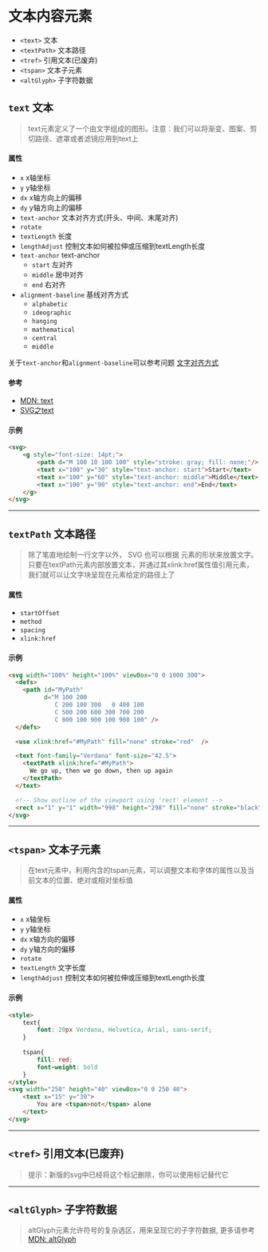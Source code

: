 # 文本内容元素
- `<text>` 文本
- `<textPath>` 文本路径
- `<tref>` 引用文本(已废弃)
- `<tspan>` 文本子元素
- `<altGlyph>` 子字符数据


## `text` 文本
>text元素定义了一个由文字组成的图形。注意：我们可以将渐变、图案、剪切路径、遮罩或者滤镜应用到text上

#### 属性
- `x` x轴坐标
- `y` y轴坐标
- `dx` x轴方向上的偏移
- `dy` y轴方向上的偏移
- `text-anchor` 文本对齐方式(开头、中间、末尾对齐)
- `rotate` 
- `textLength` 长度
- `lengthAdjust` 控制文本如何被拉伸或压缩到textLength长度
- `text-anchor` text-anchor
  -  `start` 左对齐
  - `middle` 居中对齐
  - `end` 右对齐
- `alignment-baseline` 基线对齐方式
    - `alphabetic`
    - `ideographic`
    - `hanging`
    - `mathematical`
    - `central`
    - `middle`   
     
     
<p class="tip">
   关于<code>text-anchor</code>和<code>alignment-baseline</code>可以参考问题 <a href="#/questions/text-align">文字对齐方式</a>
</p>   

#### 参考
- [MDN: text](https://developer.mozilla.org/zh-CN/docs/Web/SVG/Element/text)
- [SVG之text](https://segmentfault.com/a/1190000009293590)

#### 示例
````html
<svg>
    <g style="font-size: 14pt;">
        <path d="M 100 10 100 100" style="stroke: gray; fill: none;"/>
        <text x="100" y="30" style="text-anchor: start">Start</text>
        <text x="100" y="60" style="text-anchor: middle">Middle</text>
        <text x="100" y="90" style="text-anchor: end">End</text>
    </g>
</svg>
````

---

## `textPath` 文本路径
>除了笔直地绘制一行文字以外， SVG 也可以根据 <path> 元素的形状来放置文字。 只要在textPath元素内部放置文本，并通过其xlink:href属性值引用<path>元素，我们就可以让文字块呈现在<path>元素给定的路径上了

#### 属性
- `startOffset`
- `method`
- `spacing`
- `xlink:href`


#### 示例
````html
<svg width="100%" height="100%" viewBox="0 0 1000 300">
  <defs>
    <path id="MyPath"
          d="M 100 200 
             C 200 100 300   0 400 100
             C 500 200 600 300 700 200
             C 800 100 900 100 900 100" />
  </defs>

  <use xlink:href="#MyPath" fill="none" stroke="red"  />

  <text font-family="Verdana" font-size="42.5">
    <textPath xlink:href="#MyPath">
      We go up, then we go down, then up again
    </textPath>
  </text>

  <!-- Show outline of the viewport using 'rect' element -->
  <rect x="1" y="1" width="998" height="298" fill="none" stroke="black" stroke-width="2" />
</svg>
````

---

## `<tspan>` 文本子元素
>在text元素中，利用内含的tspan元素，可以调整文本和字体的属性以及当前文本的位置、绝对或相对坐标值

#### 属性
- `x` x轴坐标
- `y` y轴坐标
- `dx` x轴方向的偏移
- `dy` y轴方向的偏移
- `rotate`
- `textLength` 文字长度
- `lengthAdjust` 控制文本如何被拉伸或压缩到textLength长度

#### 示例
````html
<style>
    text{
        font: 20px Verdana, Helvetica, Arial, sans-serif;
    }
    
    tspan{
        fill: red;
        font-weight: bold
    }
</style>
<svg width="250" height="40" viewBox="0 0 250 40">
    <text x="15" y="30">
        You are <tspan>not</tspan> alone
    </text>
</svg>
````


---

## `<tref>` 引用文本(已废弃)
>提示：新版的svg中已经将<tref>这个标记删除，你可以使用<use>标记替代它

---

## `<altGlyph>` 子字符数据
>altGlyph元素允许符号的复杂选区，用来呈现它的子字符数据, 更多请参考[MDN: altGlyph](https://developer.mozilla.org/zh-CN/docs/Web/SVG/Element/altGlyph)

